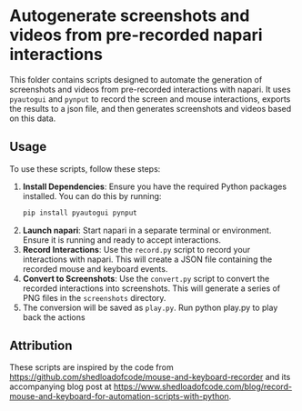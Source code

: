 # Autogenerate screenshots and videos from pre-recorded napari interactions

This folder contains scripts designed to automate the generation of screenshots
and videos from pre-recorded interactions with napari. It uses `pyautogui` and
`pynput` to record the screen and mouse interactions, exports the results to a
json file, and then generates screenshots and videos based on this data.

## Usage

To use these scripts, follow these steps:
1. **Install Dependencies**: Ensure you have the required Python packages installed. You can do this by running:
   ```bash
   pip install pyautogui pynput
   ```
2. **Launch napari**: Start napari in a separate terminal or environment. Ensure it is running and ready to accept interactions.
3. **Record Interactions**: Use the `record.py` script to record your interactions with napari. This will create a JSON file containing the recorded mouse and keyboard events.
4. **Convert to Screenshots**: Use the `convert.py` script to convert the recorded interactions into screenshots. This will generate a series of PNG files in the `screenshots` directory.
5. The conversion will be saved as `play.py`. Run python play.py to play back the actions

## Attribution

These scripts are inspired by the code from https://github.com/shedloadofcode/mouse-and-keyboard-recorder
and its accompanying blog post at https://www.shedloadofcode.com/blog/record-mouse-and-keyboard-for-automation-scripts-with-python.
